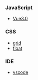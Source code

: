 ### JavaScript
- [Vue3.0](./Javascript/vue3.0.md)

### CSS
- [grid](./css/grid.md)
- [float](./css/float.md)

### IDE
- [vscode](./IDE/vscode.md)

